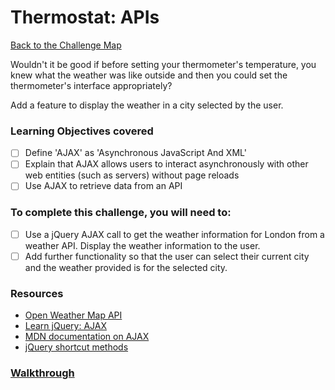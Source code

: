 # Thermostat: APIs

[Back to the Challenge Map](README.md)

Wouldn't it be good if before setting your thermometer's temperature, you knew what the weather was like outside and then you could set the thermometer's interface appropriately?

Add a feature to display the weather in a city selected by the user.

### Learning Objectives covered

- [ ] Define 'AJAX' as 'Asynchronous JavaScript And XML'
- [ ] Explain that AJAX allows users to interact asynchronously with other web entities (such as servers) without page reloads
- [ ] Use AJAX to retrieve data from an API

### To complete this challenge, you will need to:

- [ ] Use a jQuery AJAX call to get the weather information for London from a weather API.  Display the weather information to the user.
- [ ] Add further functionality so that the user can select their current city and the weather provided is for the selected city.

### Resources

- [Open Weather Map API](https://openweathermap.org/api)
- [Learn jQuery: AJAX](https://learn.jquery.com/ajax/)
- [MDN documentation on AJAX](https://developer.mozilla.org/en-US/docs/AJAX)
- [jQuery shortcut methods](http://api.jquery.com/category/ajax/shorthand-methods/)

### [Walkthrough](walkthroughs/apis.md)
